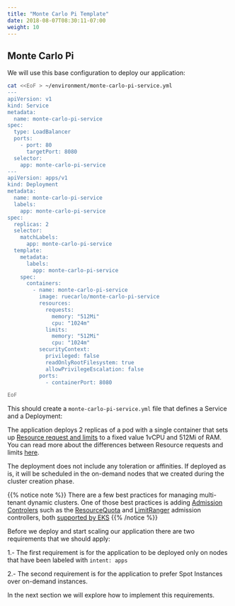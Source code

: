 ```yaml
---
title: "Monte Carlo Pi Template"
date: 2018-08-07T08:30:11-07:00
weight: 10
---
```


## Monte Carlo Pi 

We will use this base configuration to deploy our application:

```bash
cat <<EoF > ~/environment/monte-carlo-pi-service.yml
---
apiVersion: v1 
kind: Service 
metadata: 
  name: monte-carlo-pi-service 
spec: 
  type: LoadBalancer 
  ports: 
    - port: 80 
      targetPort: 8080 
  selector: 
    app: monte-carlo-pi-service 
--- 
apiVersion: apps/v1 
kind: Deployment 
metadata: 
  name: monte-carlo-pi-service 
  labels: 
    app: monte-carlo-pi-service 
spec: 
  replicas: 2 
  selector: 
    matchLabels: 
      app: monte-carlo-pi-service 
  template: 
    metadata: 
      labels: 
        app: monte-carlo-pi-service 
    spec: 
      containers: 
        - name: monte-carlo-pi-service 
          image: ruecarlo/monte-carlo-pi-service
          resources: 
            requests: 
              memory: "512Mi" 
              cpu: "1024m" 
            limits: 
              memory: "512Mi" 
              cpu: "1024m" 
          securityContext: 
            privileged: false 
            readOnlyRootFilesystem: true 
            allowPrivilegeEscalation: false 
          ports: 
            - containerPort: 8080 

EoF

```

This should create a `monte-carlo-pi-service.yml` file that defines a Service and a Deployment:

The application deploys 2 replicas of a pod with a single container that sets up [Resource request and limits](https://kubernetes.io/docs/concepts/configuration/manage-compute-resources-container/#resource-requests-and-limits-of-pod-and-container) to a fixed value 1vCPU and 512Mi of RAM. You can read more about the differences between Resource requests and limits [here](https://docs.aws.amazon.com/eks/latest/userguide/platform-versions.html).

The deployment does not include any toleration or affinities. If deployed as is, it will be scheduled in the on-demand nodes that we created during the cluster creation phase.


{{% notice note %}}
There are a few best practices for managing multi-tenant dynamic clusters. One of those best practices is adding [Admission Controlers](https://kubernetes.io/docs/reference/access-authn-authz/admission-controllers/) such as the [ResourceQuota](https://kubernetes.io/docs/reference/access-authn-authz/admission-controllers/#resourcequota) and [LimitRanger](https://kubernetes.io/docs/reference/access-authn-authz/admission-controllers/#limitranger) admission controllers, both [supported by EKS](https://docs.aws.amazon.com/eks/latest/userguide/platform-versions.html)
{{% /notice %}}


Before we deploy and start scaling our application there are two requirements that we should apply:

 1.- The first requirement is for the application to be deployed only on nodes that have been labeled with `intent: apps`
 
 2.- The second requirement is for the application to prefer Spot Instances over on-demand instances.


In the next section we will explore how to implement this requirements.




